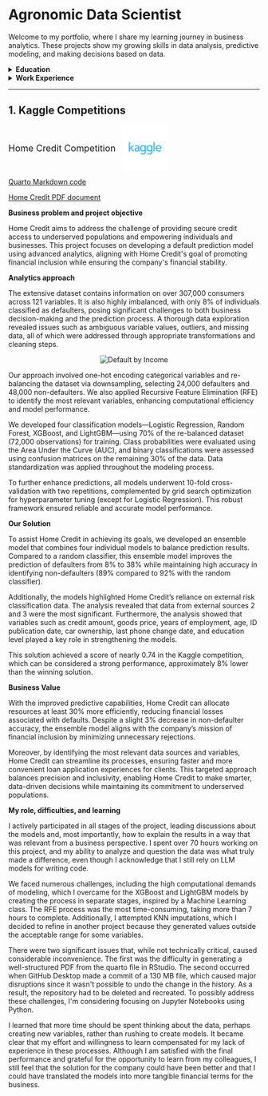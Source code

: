 # Agronomic Data Scientist

Welcome to my portfolio, where I share my learning journey in business analytics. These projects show my growing skills in data analysis, predictive modeling, and making decisions based on data.

<details>
  <summary><strong>Education</strong></summary>
  
  <ul>
    <li><strong>Master of Science in Business Analytics</strong><br>University of Utah, Salt Lake City, UT, United States</li>
    <li><strong>MBA in Business and Entrepreneurship</strong><br>PUC RS, Porto Alegre, Brazil</li>
    <li><strong>Specialist in Soil Management</strong><br>Esalq USP, Piracicaba, Brazil</li>
    <li><strong>Bachelor's Degree in Agronomy</strong><br>UEL, Londrina, Brazil</li>
  </ul>

</details>

<details>
  <summary><strong>Work Experience</strong></summary>

  <ul>
    <li><strong>Data Entry Specialist and Assistant Buyer</strong><br>The University of Utah Campus Store, April 2023-present</li>
    <li><strong>Founder/CEO/Senior Crop Advisor</strong><br>Apta Agribusiness, July 2010 - July 2023</li>
    <li><strong>Junior Crop Advisor and Precision Agriculture Analyst</strong><br>Insolo Agricultural Management, August 2004 - June 2010</li>
  </ul>

</details>


  ------------------------------------------------------------------------

## 1. Kaggle Competitions

<p align="left">
   <span style="font-size: 18px; vertical-align: middle; margin-right: 10px;">Home Credit Competition</span>
   <a href="https://www.kaggle.com/competitions/home-credit-default-risk">
      <img src="images/kaggle_logo.png" alt="Kaggle Logo" style="width: 18%; max-width: 1000px; display: inline-block; vertical-align: middle;" />
   </a>
</p>

[Quarto Markdown code](https://github.com/kleytonrps/Home_Credit_Project/blob/main/Home_Credit_Kleyton.qmd)

[Home Credit PDF document](https://github.com/kleytonrps/Home_Credit_Project/blob/main/pdf_html_files/Home_Credit_pdf_no_code.pdf)


**Business problem and project objective**

Home Credit aims to address the challenge of providing secure credit access to underserved populations and empowering individuals and businesses. This project focuses on developing a default prediction model using advanced analytics, aligning with Home Credit's goal of promoting financial inclusion while ensuring the company's financial stability.
 
 
**Analytics approach**

The extensive dataset contains information on over 307,000 consumers across 121 variables. It is also highly imbalanced, with only 8% of individuals classified as defaulters, posing significant challenges to both business decision-making and the prediction process. A thorough data exploration revealed issues such as ambiguous variable values, outliers, and missing data, all of which were addressed through appropriate transformations and cleaning steps.

<p align="center">
   <img src="default%20by%20income.png" alt="Default by Income" width="600" />
</p>

Our approach involved one-hot encoding categorical variables and re-balancing the dataset via downsampling, selecting 24,000 defaulters and 48,000 non-defaulters. We also applied Recursive Feature Elimination (RFE) to identify the most relevant variables, enhancing computational efficiency and model performance.

We developed four classification models—Logistic Regression, Random Forest, XGBoost, and LightGBM—using 70% of the re-balanced dataset (72,000 observations) for training. Class probabilities were evaluated using the Area Under the Curve (AUC), and binary classifications were assessed using confusion matrices on the remaining 30% of the data. Data standardization was applied throughout the modeling process.

To further enhance predictions, all models underwent 10-fold cross-validation with two repetitions, complemented by grid search optimization for hyperparameter tuning (except for Logistic Regression). This robust framework ensured reliable and accurate model performance.

**Our Solution**

To assist Home Credit in achieving its goals, we developed an ensemble model that combines four individual models to balance prediction results. Compared to a random classifier, this ensemble model improves the prediction of defaulters from 8% to 38% while maintaining high accuracy in identifying non-defaulters (89% compared to 92% with the random classifier).

Additionally, the models highlighted Home Credit’s reliance on external risk classification data. The analysis revealed that data from external sources 2 and 3 were the most significant. Furthermore, the analysis showed that variables such as credit amount, goods price, years of employment, age, ID publication date, car ownership, last phone change date, and education level played a key role in strengthening the models.

This solution achieved a score of nearly 0.74 in the Kaggle competition, which can be considered a strong performance, approximately 8% lower than the winning solution.


**Business Value**

With the improved predictive capabilities, Home Credit can allocate resources at least 30% more efficiently, reducing financial losses associated with defaults. Despite a slight 3% decrease in non-defaulter accuracy, the ensemble model aligns with the company’s mission of financial inclusion by minimizing unnecessary rejections.

Moreover, by identifying the most relevant data sources and variables, Home Credit can streamline its processes, ensuring faster and more convenient loan application experiences for clients. This targeted approach balances precision and inclusivity, enabling Home Credit to make smarter, data-driven decisions while maintaining its commitment to underserved populations.


**My role, difficulties, and learning**

I actively participated in all stages of the project, leading discussions about the models and, most importantly, how to explain the results in a way that was relevant from a business perspective. I spent over 70 hours working on this project, and my ability to analyze and question the data was what truly made a difference, even though I acknowledge that I still rely on LLM models for writing code.

We faced numerous challenges, including the high computational demands of modeling, which I overcame for the XGBoost and LightGBM models by creating the process in separate stages, inspired by a Machine Learning class. The RFE process was the most time-consuming, taking more than 7 hours to complete. Additionally, I attempted KNN imputations, which I decided to refine in another project because they generated values outside the acceptable range for some variables.

There were two significant issues that, while not technically critical, caused considerable inconvenience. The first was the difficulty in generating a well-structured PDF from the quarto file in RStudio. The second occurred when GitHub Desktop made a commit of a 130 MB file, which caused major disruptions since it wasn't possible to undo the change in the history. As a result, the repository had to be deleted and recreated. To possibly address these challenges, I'm considering focusing on Jupyter Notebooks using Python.

I learned that more time should be spent thinking about the data, perhaps creating new variables, rather than rushing to create models. It became clear that my effort and willingness to learn compensated for my lack of experience in these processes. Although I am satisfied with the final performance and grateful for the opportunity to learn from my colleagues, I still feel that the solution for the company could have been better and that I could have translated the models into more tangible financial terms for the business.


